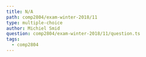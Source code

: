 ```yaml
---
title: N/A
path: comp2804/exam-winter-2018/11
type: multiple-choice
author: Michiel Smid
question: comp2804/exam-winter-2018/11/question.ts
tags:
  - comp2804
---
```

